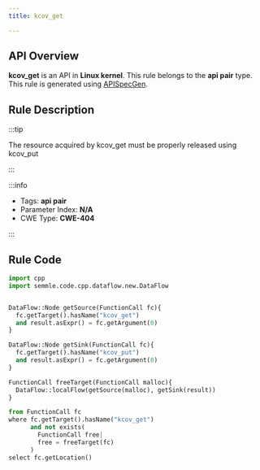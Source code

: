 ```yaml
---
title: kcov_get

---
```



## API Overview
**kcov_get** is an API in **Linux kernel**. This rule belongs to the **api pair** type. This rule is generated using [APISpecGen](../../tools/APISpecGen).
## Rule Description

:::tip

The resource acquired by kcov_get must be properly released using kcov_put

:::

:::info

- Tags: **api pair**
- Parameter Index: **N/A**
- CWE Type: **CWE-404**

:::

## Rule Code
```python
import cpp
import semmle.code.cpp.dataflow.new.DataFlow


DataFlow::Node getSource(FunctionCall fc){
  fc.getTarget().hasName("kcov_get")
  and result.asExpr() = fc.getArgument(0)
}

DataFlow::Node getSink(FunctionCall fc){
  fc.getTarget().hasName("kcov_put")
  and result.asExpr() = fc.getArgument(0)
}

FunctionCall freeTarget(FunctionCall malloc){
  DataFlow::localFlow(getSource(malloc), getSink(result))
}

from FunctionCall fc
where fc.getTarget().hasName("kcov_get")
      and not exists(
        FunctionCall free| 
        free = freeTarget(fc)
      )
select fc.getLocation()

    
```